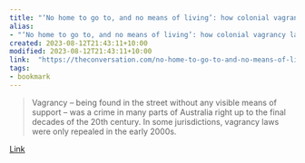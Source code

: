 ```yaml
---
title: "‘No home to go to, and no means of living’: how colonial vagrancy laws punished the poor"
alias:
- "‘No home to go to, and no means of living’: how colonial vagrancy laws punished the poor"
created: 2023-08-12T21:43:11+10:00
modified: 2023-08-12T21:43:11+10:00
link:  "https://theconversation.com/no-home-to-go-to-and-no-means-of-living-how-colonial-vagrancy-laws-punished-the-poor-197412"
tags:
- bookmark
---
```


> Vagrancy – being found in the street without any visible means of support – was a crime in many parts of Australia right up to the final decades of the 20th century. In some jurisdictions, vagrancy laws were only repealed in the early 2000s.

[Link](https://theconversation.com/no-home-to-go-to-and-no-means-of-living-how-colonial-vagrancy-laws-punished-the-poor-197412)